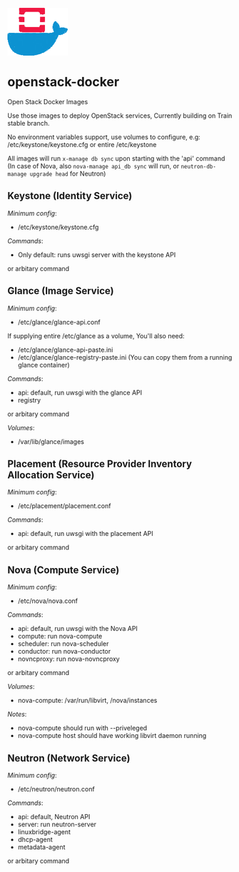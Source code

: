 ![Logo](https://github.com/SysBind/openstack-docker/blob/master/logo.png)
# openstack-docker
Open Stack Docker Images


Use those images to deploy OpenStack services, Currently building on Train stable branch.

No environment variables support, use volumes to configure, 
e.g: /etc/keystone/keystone.cfg
or entire /etc/keystone

All images will run `x-manage db sync` upon starting with the 'api' command
(In case of Nova, also `nova-manage api_db sync` will run, or `neutron-db-manage upgrade head` for Neutron)

## Keystone (Identity Service)

_Minimum config_: 
- /etc/keystone/keystone.cfg

_Commands_:
- Only default: runs uwsgi server with the keystone API

or arbitary command

## Glance (Image Service)
_Minimum config_: 
- /etc/glance/glance-api.conf

If supplying entire /etc/glance as a volume,
You'll also need:
- /etc/glance/glance-api-paste.ini
- /etc/glance/glance-registry-paste.ini
(You can copy them from a running glance container)

_Commands_:
- api: default, run uwsgi with the glance API
- registry

or arbitary command

_Volumes_:
- /var/lib/glance/images

## Placement (Resource Provider Inventory Allocation Service)

_Minimum config_: 
- /etc/placement/placement.conf

_Commands_:
- api: default, run uwsgi with the placement API

or arbitary command


## Nova (Compute Service)

_Minimum config_: 
- /etc/nova/nova.conf

_Commands_:
- api: default, run uwsgi with the Nova API
- compute: run nova-compute
- scheduler: run nova-scheduler
- conductor: run nova-conductor
- novncproxy: run nova-novncproxy

or arbitary command

_Volumes_:
- nova-compute: /var/run/libvirt, /nova/instances

_Notes_:
- nova-compute should run with --priveleged
- nova-compute host should have working libvirt daemon running


## Neutron (Network Service)

_Minimum config_: 
- /etc/neutron/neutron.conf

_Commands_:
- api: default, Neutron API
- server: run neutron-server
- linuxbridge-agent
- dhcp-agent
- metadata-agent

or arbitary command

